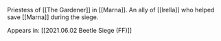 Priestess of [[The Gardener]] in [[Marna]]. An ally of [[Irella]] who helped save [[Marna]] during the siege. 

Appears in: [[2021.06.02 Beetle Siege (FF)]]
